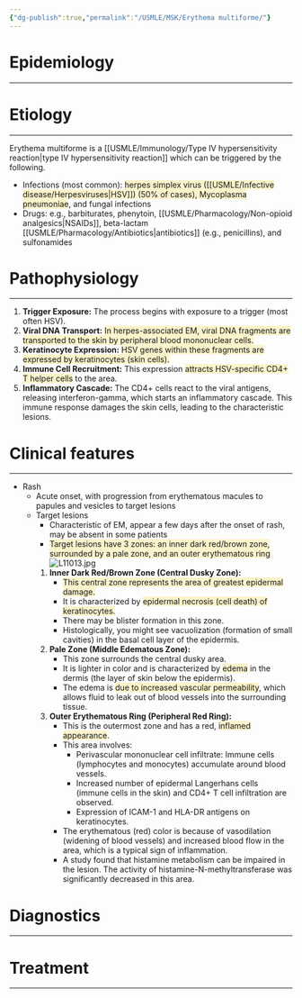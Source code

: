 ```yaml
---
{"dg-publish":true,"permalink":"/USMLE/MSK/Erythema multiforme/"}
---
```


# Epidemiology
---


# Etiology
---
Erythema multiforme is a [[USMLE/Immunology/Type IV hypersensitivity reaction\|type IV hypersensitivity reaction]] which can be triggered by the following.
- Infections (most common): <span style="background:rgba(240, 200, 0, 0.2)">herpes simplex virus ([[USMLE/Infective disease/Herpesviruses\|HSV]]) (50% of cases), Mycoplasma pneumoniae</span>, and fungal infections 
- Drugs: e.g., barbiturates, phenytoin, [[USMLE/Pharmacology/Non-opioid analgesics\|NSAIDs]], beta-lactam [[USMLE/Pharmacology/Antibiotics\|antibiotics]] (e.g., penicillins), and sulfonamides

# Pathophysiology
---
1. **Trigger Exposure:** The process begins with exposure to a trigger (most often HSV).
2. **Viral DNA Transport:** <span style="background:rgba(240, 200, 0, 0.2)">In herpes-associated EM, viral DNA fragments are transported to the skin by peripheral blood mononuclear cells.</span>
3. **Keratinocyte Expression:** <span style="background:rgba(240, 200, 0, 0.2)">HSV genes within these fragments are expressed by keratinocytes (skin cells).</span>
4. **Immune Cell Recruitment:** This expression <span style="background:rgba(240, 200, 0, 0.2)">attracts HSV-specific CD4+ T helper cells</span> to the area.
5. **Inflammatory Cascade:** The CD4+ cells react to the viral antigens, releasing interferon-gamma, which starts an inflammatory cascade. This immune response damages the skin cells, leading to the characteristic lesions.

# Clinical features
---
- Rash
	- Acute onset, with progression from erythematous macules to papules and vesicles to target lesions 
	- Target lesions
		- Characteristic of EM, appear a few days after the onset of rash, may be absent in some patients
		- <span style="background:rgba(240, 200, 0, 0.2)">Target lesions have 3 zones: an inner dark red/brown zone, surrounded by a pale zone, and an outer erythematous ring</span> ![L11013.jpg](/img/user/appendix/L11013.jpg)
		1. **Inner Dark Red/Brown Zone (Central Dusky Zone):**
		    - <span style="background:rgba(240, 200, 0, 0.2)">This central zone represents the area of greatest epidermal damage.</span>
		    - It is characterized by <span style="background:rgba(240, 200, 0, 0.2)">epidermal necrosis (cell death) of keratinocytes.</span>
		    - There may be blister formation in this zone.
		    - Histologically, you might see vacuolization (formation of small cavities) in the basal cell layer of the epidermis.
		2. **Pale Zone (Middle Edematous Zone):**
		    - This zone surrounds the central dusky area.
		    - It is lighter in color and is characterized by <span style="background:rgba(240, 200, 0, 0.2)">edema</span> in the dermis (the layer of skin below the epidermis).
		    - The edema is <span style="background:rgba(240, 200, 0, 0.2)">due to increased vascular permeability</span>, which allows fluid to leak out of blood vessels into the surrounding tissue.
		3. **Outer Erythematous Ring (Peripheral Red Ring):**
		    - This is the outermost zone and has a red, <span style="background:rgba(240, 200, 0, 0.2)">inflamed appearance</span>.
		    - This area involves:
		        - Perivascular mononuclear cell infiltrate: Immune cells (lymphocytes and monocytes) accumulate around blood vessels.
		        - Increased number of epidermal Langerhans cells (immune cells in the skin) and CD4+ T cell infiltration are observed.
		        - Expression of ICAM-1 and HLA-DR antigens on keratinocytes.
		    - The erythematous (red) color is because of vasodilation (widening of blood vessels) and increased blood flow in the area, which is a typical sign of inflammation.
		    - A study found that histamine metabolism can be impaired in the lesion. The activity of histamine-N-methyltransferase was significantly decreased in this area.

# Diagnostics
---


# Treatment
---

